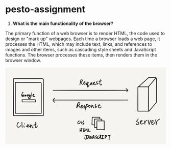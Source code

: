 # pesto-assignment

1. <strong>What is the main functionality of the browser?</strong>
<p>The primary function of a web browser is to render HTML, the code used to design or "mark up" webpages. Each time a browser loads a web page, it processes the HTML, which may include text, links, and references to images and other items, such as cascading style sheets and JavaScript functions. The browser processes these items, then renders them in the browser window.</p>

<img src="https://github.com/prananshup/pesto-assignment/blob/week1-exercise1.1/resource/images/how%20browser%20works.JPG">
